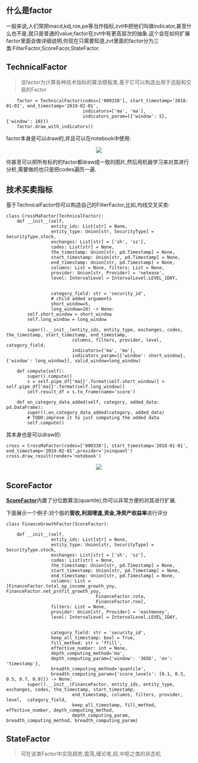 ## 什么是factor

一般来说,人们常把macd,kdj,roe,pe等当作指标,zvt中把他们叫做indicator,甚至什么也不是,就只是普通的value;factor在zvt中有更高层次的抽象.这个会在如何扩展factor里面会做详细说明,你现在只需要知道,zvt里面的factor分为三类:FilterFactor,ScoreFacor,StateFactor.

## TechnicalFactor

> 该factor为计算各种技术指标的算法模板类,基于它可以构造出用于选股和交易的Factor

```
    factor = TechnicalFactor(codes=['000338'], start_timestamp='2018-01-01', end_timestamp='2019-02-01',
                             indicators=['ma', 'ma'],
                             indicators_param=[{'window': 5}, {'window': 10}])
    factor.draw_with_indicators()
```

factor本身是可以draw的,并且可以在notebook中使用:
<p align="center"><img src='./imgs/factor-in-notebook.gif'/></p>

你甚至可以把所有标的的factor都draw成一致的图片,然后用机器学习来对其进行分析,需要做的也只是把codes遍历一遍.

## 技术买卖指标
基于TechnicalFactor你可以构造自己的FilterFactor,比如,均线交叉买卖:
```
class CrossMaFactor(TechnicalFactor):
    def __init__(self,
                 entity_ids: List[str] = None,
                 entity_type: Union[str, SecurityType] = SecurityType.stock,
                 exchanges: List[str] = ['sh', 'sz'],
                 codes: List[str] = None,
                 the_timestamp: Union[str, pd.Timestamp] = None,
                 start_timestamp: Union[str, pd.Timestamp] = None,
                 end_timestamp: Union[str, pd.Timestamp] = None,
                 columns: List = None, filters: List = None,
                 provider: Union[str, Provider] = 'netease',
                 level: IntervalLevel = IntervalLevel.LEVEL_1DAY,
                 
                 
                 category_field: str = 'security_id',
                 # child added arguments
                 short_window=5,
                 long_window=10) -> None:
        self.short_window = short_window
        self.long_window = long_window

        super().__init__(entity_ids, entity_type, exchanges, codes, the_timestamp, start_timestamp, end_timestamp,
                         columns, filters, provider, level,  category_field,
                         indicators=['ma', 'ma'],
                         indicators_param=[{'window': short_window}, {'window': long_window}], valid_window=long_window)

    def compute(self):
        super().compute()
        s = self.pipe_df['ma{}'.format(self.short_window)] > self.pipe_df['ma{}'.format(self.long_window)]
        self.result_df = s.to_frame(name='score')

    def on_category_data_added(self, category, added_data: pd.DataFrame):
        super().on_category_data_added(category, added_data)
        # TODO:improve it to just computing the added data
        self.compute()
```

其本身也是可以draw的:
```
cross = CrossMaFactor(codes=['000338'], start_timestamp='2018-01-01', end_timestamp='2019-02-01',provider='joinquant')
cross.draw_result(render='notebook')
```
<p align="center"><img src='./imgs/factor-result-in-notebook.gif'/></p>

## ScoreFactor

[**ScoreFactor**](https://github.com/zvtvz/zvt/blob/master/zvt/factors/factor.py#L138)内置了分位数算法(quantile),你可以非常方便的对其进行扩展.

下面展示一个例子:对个股的**营收,利润增速,资金,净资产收益率**进行评分
```
class FinanceGrowthFactor(ScoreFactor):

    def __init__(self,
                 entity_ids: List[str] = None,
                 entity_type: Union[str, SecurityType] = SecurityType.stock,
                 exchanges: List[str] = ['sh', 'sz'],
                 codes: List[str] = None,
                 the_timestamp: Union[str, pd.Timestamp] = None,
                 start_timestamp: Union[str, pd.Timestamp] = None,
                 end_timestamp: Union[str, pd.Timestamp] = None,
                 columns: List = [FinanceFactor.total_op_income_growth_yoy, FinanceFactor.net_profit_growth_yoy,
                                  FinanceFactor.rota,
                                  FinanceFactor.roe],
                 filters: List = None,
                 provider: Union[str, Provider] = 'eastmoney',
                 level: IntervalLevel = IntervalLevel.LEVEL_1DAY,
                 
                 
                 category_field: str = 'security_id',
                 keep_all_timestamp: bool = True,
                 fill_method: str = 'ffill',
                 effective_number: int = None,
                 depth_computing_method='ma',
                 depth_computing_param={'window': '365D', 'on': 'timestamp'},
                 breadth_computing_method='quantile',
                 breadth_computing_param={'score_levels': [0.1, 0.3, 0.5, 0.7, 0.9]}) -> None:
        super().__init__(FinanceFactor, entity_ids, entity_type, exchanges, codes, the_timestamp, start_timestamp,
                         end_timestamp, columns, filters, provider, level,  category_field,
                         keep_all_timestamp, fill_method, effective_number, depth_computing_method,
                         depth_computing_param, breadth_computing_method, breadth_computing_param)

```

## StateFactor

> 可在该类Factor中实现趋势,震荡,缠论笔,段,中枢之类的状态机